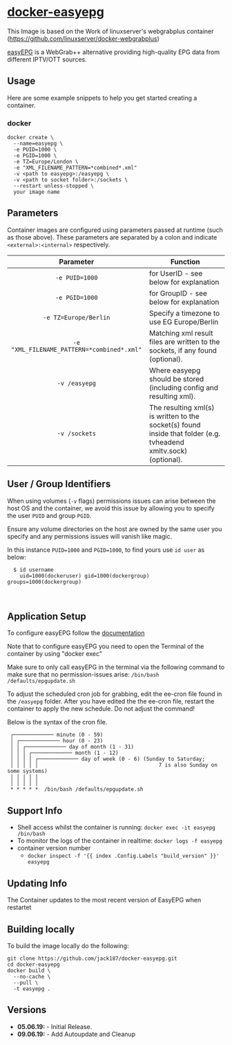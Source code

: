 # [docker-easyepg](https://github.com/jack187/docker-easyepg)

This Image is based on the Work of linuxserver's webgrabplus container (https://github.com/linuxserver/docker-webgrabplus)

[easyEPG](https://github.com/sunsettrack4/easyepg) is a WebGrab++ alternative providing high-quality EPG data from different IPTV/OTT sources.

## Usage

Here are some example snippets to help you get started creating a container.

### docker

```
docker create \
  --name=easyepg \
  -e PUID=1000 \
  -e PGID=1000 \
  -e TZ=Europe/London \
  -e "XML_FILENAME_PATTERN=*combined*.xml"
  -v <path to easyepg>:/easyepg \
  -v <path to socket folder>:/sockets \
  --restart unless-stopped \
  your image name
  ```

## Parameters

Container images are configured using parameters passed at runtime (such as those above). These parameters are separated by a colon and indicate `<external>:<internal>` respectively. 

| Parameter | Function |
| :----: | --- |
| `-e PUID=1000` | for UserID - see below for explanation |
| `-e PGID=1000` | for GroupID - see below for explanation |
| `-e TZ=Europe/Berlin` | Specify a timezone to use EG Europe/Berlin |
| `-e "XML_FILENAME_PATTERN=*combined*.xml"` | Matching xml result files are written to the sockets, if any found (optional). |
| `-v /easyepg` | Where easyepg should be stored (including config and resulting xml). |
| `-v /sockets` | The resulting xml(s) is written to the socket(s) found inside that folder (e.g. tvheadend xmltv.sock) (optional). |

## User / Group Identifiers

When using volumes (`-v` flags) permissions issues can arise between the host OS and the container, we avoid this issue by allowing you to specify the user `PUID` and group `PGID`.

Ensure any volume directories on the host are owned by the same user you specify and any permissions issues will vanish like magic.

In this instance `PUID=1000` and `PGID=1000`, to find yours use `id user` as below:

```
  $ id username
    uid=1000(dockeruser) gid=1000(dockergroup) groups=1000(dockergroup)
```


&nbsp;
## Application Setup

To configure easyEPG follow the [documentation](https://github.com/sunsettrack4/easyepg/blob/master/README.md)

Note that to configure easyEPG you need to open the Terminal of the container by using "docker exec"

Make sure to only call easyEPG in the terminal via the following command to make sure that no permission-issues arise:
```/bin/bash /defaults/epgupdate.sh```

To adjust the scheduled cron job for grabbing, edit the ee-cron file found in the `/easyepg` folder. After you have edited the the ee-cron file, restart the container to apply the new schedule.
Do not adjust the command!

Below is the syntax of the cron file.

```
 ┌───────────── minute (0 - 59)
 │ ┌───────────── hour (0 - 23)
 │ │ ┌───────────── day of month (1 - 31)
 │ │ │ ┌───────────── month (1 - 12)
 │ │ │ │ ┌───────────── day of week (0 - 6) (Sunday to Saturday;
 │ │ │ │ │                                       7 is also Sunday on some systems)
 │ │ │ │ │
 │ │ │ │ │
 * * * * *  /bin/bash /defaults/epgupdate.sh
```



## Support Info

* Shell access whilst the container is running: `docker exec -it easyepg /bin/bash`
* To monitor the logs of the container in realtime: `docker logs -f easyepg`
* container version number 
  * `docker inspect -f '{{ index .Config.Labels "build_version" }}' easyepg`

## Updating Info

The Container updates to the most recent version of EasyEPG when restartet

## Building locally

To build the image locally do the following: 
```
git clone https://github.com/jack187/docker-easyepg.git
cd docker-easyepg
docker build \
  --no-cache \
  --pull \
  -t easyepg .
```
## Versions

* **05.06.19:** - Initial Release.
* **09.06.19:** - Add Autoupdate and Cleanup
